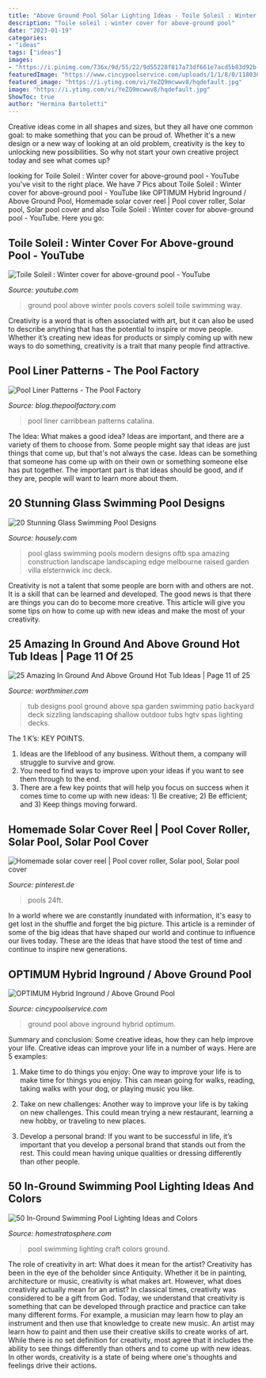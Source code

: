 ```yaml
---
title: "Above Ground Pool Solar Lighting Ideas - Toile Soleil : Winter Cover For Above-ground Pool"
description: "Toile soleil : winter cover for above-ground pool"
date: "2023-01-19"
categories:
- "ideas"
tags: ["ideas"]
images:
- "https://i.pinimg.com/736x/9d/55/22/9d55228f817a73df661e7acd5b83d92b--solar-cover-reel-diy-pool-solar-cover.jpg"
featuredImage: "https://www.cincypoolservice.com/uploads/1/1/8/0/118030070/s303296003940463625_p6_i16_w563.jpeg"
featured_image: "https://i.ytimg.com/vi/YeZQ9mcwwv8/hqdefault.jpg"
image: "https://i.ytimg.com/vi/YeZQ9mcwwv8/hqdefault.jpg"
ShowToc: true
author: "Hermina Bartoletti"
---
```



Creative ideas come in all shapes and sizes, but they all have one common goal: to make something that you can be proud of. Whether it's a new design or a new way of looking at an old problem, creativity is the key to unlocking new possibilities. So why not start your own creative project today and see what comes up?

	

		
looking for Toile Soleil : Winter cover for above-ground pool - YouTube you've visit to the right place. We have 7 Pics about Toile Soleil : Winter cover for above-ground pool - YouTube like OPTIMUM Hybrid Inground / Above Ground Pool, Homemade solar cover reel | Pool cover roller, Solar pool, Solar pool cover and also Toile Soleil : Winter cover for above-ground pool - YouTube. Here you go:
		
    
## Toile Soleil : Winter Cover For Above-ground Pool - YouTube

<img loading=lazy src="https://i.ytimg.com/vi/YeZQ9mcwwv8/hqdefault.jpg" onerror="this.onerror=null;this.src='https://tse4.mm.bing.net/th?id=OIP.aXz0VOqFQ-bAqOI2l36jpgHaFj&amp;pid=15.1';" alt="Toile Soleil : Winter cover for above-ground pool - YouTube">

_Source: youtube.com_

>ground pool above winter pools covers soleil toile swimming way. 

	

Creativity is a word that is often associated with art, but it can also be used to describe anything that has the potential to inspire or move people. Whether it’s creating new ideas for products or simply coming up with new ways to do something, creativity is a trait that many people find attractive.

    
## Pool Liner Patterns - The Pool Factory

<img loading=lazy src="https://blog-media.thepoolfactory.com/blog/wp-content/uploads/2016/07/pool-liner-carribbean-1.jpg" onerror="this.onerror=null;this.src='https://tse1.mm.bing.net/th?id=OIP.yEfZg7-XfWMjajrGc9r75QHaFj&amp;pid=15.1';" alt="Pool Liner Patterns - The Pool Factory">

_Source: blog.thepoolfactory.com_

>pool liner carribbean patterns catalina. 

	

The Idea: What makes a good idea?
Ideas are important, and there are a variety of them to choose from. Some people might say that ideas are just things that come up, but that's not always the case. Ideas can be something that someone has come up with on their own or something someone else has put together. The important part is that ideas should be good, and if they are, people will want to learn more about them.

    
## 20 Stunning Glass Swimming Pool Designs

<img loading=lazy src="https://a5j0u479x2t4e35gducjhz15-wpengine.netdna-ssl.com/wp-content/uploads/2016/10/Modern-Glass-Wall-Edge-Swimming-Pool.jpg" onerror="this.onerror=null;this.src='https://tse2.mm.bing.net/th?id=OIP.6KNacpeUiYTnw74-dYuNZgHaEe&amp;pid=15.1';" alt="20 Stunning Glass Swimming Pool Designs">

_Source: housely.com_

>pool glass swimming pools modern designs oftb spa amazing construction landscape landscaping edge melbourne raised garden villa elsternwick inc deck. 

	

Creativity is not a talent that some people are born with and others are not. It is a skill that can be learned and developed. The good news is that there are things you can do to become more creative. This article will give you some tips on how to come up with new ideas and make the most of your creativity.

    
## 25 Amazing In Ground And Above Ground Hot Tub Ideas | Page 11 Of 25

<img loading=lazy src="http://www.worthminer.com/wp-content/uploads/2017/07/In-Ground-And-Above-Ground-Hot-Tub-Ideas-11.jpg" onerror="this.onerror=null;this.src='https://tse2.mm.bing.net/th?id=OIP.KK24cV0-MRSdDwhO7DeAygHaFj&amp;pid=15.1';" alt="25 Amazing In Ground And Above Ground Hot Tub Ideas | Page 11 of 25">

_Source: worthminer.com_

>tub designs pool ground above spa garden swimming patio backyard deck sizzling landscaping shallow outdoor tubs hgtv spas lighting decks. 

	

The 1 K’s: KEY POINTS.
1. Ideas are the lifeblood of any business. Without them, a company will struggle to survive and grow.
2. You need to find ways to improve upon your ideas if you want to see them through to the end.
3. There are a few key points that will help you focus on success when it comes time to come up with new ideas: 1) Be creative; 2) Be efficient; and 3) Keep things moving forward.

    
## Homemade Solar Cover Reel | Pool Cover Roller, Solar Pool, Solar Pool Cover

<img loading=lazy src="https://i.pinimg.com/736x/9d/55/22/9d55228f817a73df661e7acd5b83d92b--solar-cover-reel-diy-pool-solar-cover.jpg" onerror="this.onerror=null;this.src='https://tse4.mm.bing.net/th?id=OIP.yLSkNXzKSL00CS-1gC6KWgHaNL&amp;pid=15.1';" alt="Homemade solar cover reel | Pool cover roller, Solar pool, Solar pool cover">

_Source: pinterest.de_

>pools 24ft. 

	

In a world where we are constantly inundated with information, it's easy to get lost in the shuffle and forget the big picture. This article is a reminder of some of the big ideas that have shaped our world and continue to influence our lives today. These are the ideas that have stood the test of time and continue to inspire new generations.

    
## OPTIMUM Hybrid Inground / Above Ground Pool

<img loading=lazy src="https://www.cincypoolservice.com/uploads/1/1/8/0/118030070/s303296003940463625_p6_i16_w563.jpeg" onerror="this.onerror=null;this.src='https://tse2.mm.bing.net/th?id=OIP.0e59QGSl9DhtvNvhiFP0TQHaGE&amp;pid=15.1';" alt="OPTIMUM Hybrid Inground / Above Ground Pool">

_Source: cincypoolservice.com_

>ground pool above inground hybrid optimum. 

	

Summary and conclusion: Some creative ideas, how they can help improve your life.
Creative ideas can improve your life in a number of ways. Here are 5 examples:
1. Make time to do things you enjoy: One way to improve your life is to make time for things you enjoy. This can mean going for walks, reading, taking walks with your dog, or playing music you like.

2. Take on new challenges: Another way to improve your life is by taking on new challenges. This could mean trying a new restaurant, learning a new hobby, or traveling to new places.

3. Develop a personal brand: If you want to be successful in life, it’s important that you develop a personal brand that stands out from the rest. This could mean having unique qualities or dressing differently than other people.


    
## 50 In-Ground Swimming Pool Lighting Ideas And Colors

<img loading=lazy src="https://www.homestratosphere.com/wp-content/uploads/2017/05/pool-craft_swimming-pools2017-05-30-at-12.55.49-PM-15-870x1024.jpg" onerror="this.onerror=null;this.src='https://tse1.mm.bing.net/th?id=OIP.2jhPazC-t1KQ-UijIpgtsQHaIt&amp;pid=15.1';" alt="50 In-Ground Swimming Pool Lighting Ideas and Colors">

_Source: homestratosphere.com_

>pool swimming lighting craft colors ground. 

	

The role of creativity in art: What does it mean for the artist?
Creativity has been in the eye of the beholder since Antiquity. Whether it be in painting, architecture or music, creativity is what makes art. However, what does creativity actually mean for an artist? In classical times, creativity was considered to be a gift from God. Today, we understand that creativity is something that can be developed through practice and practice can take many different forms. For example, a musician may learn how to play an instrument and then use that knowledge to create new music. An artist may learn how to paint and then use their creative skills to create works of art. While there is no set definition for creativity, most agree that it includes the ability to see things differently than others and to come up with new ideas. In other words, creativity is a state of being where one's thoughts and feelings drive their actions.

